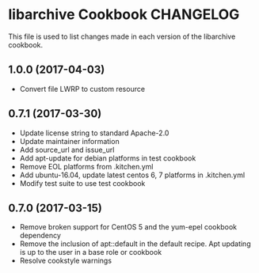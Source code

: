# libarchive Cookbook CHANGELOG

This file is used to list changes made in each version of the libarchive cookbook.

## 1.0.0 (2017-04-03)

- Convert file LWRP to custom resource

## 0.7.1 (2017-03-30)

- Update license string to standard Apache-2.0
- Update maintainer information 
- Add source_url and issue_url 
- Add apt-update for debian platforms in test cookbook
- Remove EOL platforms from .kitchen.yml
- Add ubuntu-16.04, update latest centos 6, 7 platforms in .kitchen.yml
- Modify test suite to use test cookbook

## 0.7.0 (2017-03-15)

- Remove broken support for CentOS 5 and the yum-epel cookbook dependency
- Remove the inclusion of apt::default in the default recipe. Apt updating is up to the user in a base role or cookbook
- Resolve cookstyle warnings
